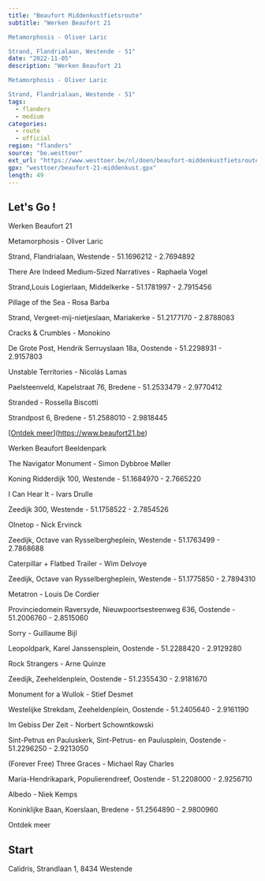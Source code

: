 ```yaml
---
title: "Beaufort Middenkustfietsroute"
subtitle: "Werken Beaufort 21

Metamorphosis - Oliver Laric

Strand, Flandrialaan, Westende - 51"
date: "2022-11-05"
description: "Werken Beaufort 21

Metamorphosis - Oliver Laric

Strand, Flandrialaan, Westende - 51" 
tags:
  - flanders
  - medium
categories: 
  - route
  - official
region: "flanders"
source: "be.westtoer"
ext_url: "https://www.westtoer.be/nl/doen/beaufort-middenkustfietsroute"
gpx: "westtoer/beaufort-21-middenkust.gpx"
length: 49
---
```


## Let's Go !

Werken Beaufort 21

Metamorphosis - Oliver Laric

Strand, Flandrialaan, Westende - 51.1696212 - 2.7694892

There Are Indeed Medium-Sized Narratives - Raphaela Vogel

Strand,Louis Logierlaan, Middelkerke - 51.1781997 - 2.7915456

Pillage of the Sea - Rosa Barba

Strand, Vergeet-mij-nietjeslaan, Mariakerke - 51.2177170 - 2.8788083

Cracks & Crumbles - Monokino

De Grote Post, Hendrik Serruyslaan 18a, Oostende - 51.2298931 - 2.9157803

Unstable Territories - Nicolás Lamas

Paelsteenveld, Kapelstraat 76, Bredene - 51.2533479 - 2.9770412

Stranded - Rossella Biscotti

Strandpost 6, Bredene - 51.2588010 - 2.9818445

[[Ontdek meer](https://www.beaufortbeeldenpark.be)](https://www.beaufort21.be)

Werken Beaufort Beeldenpark

The Navigator Monument - Simon Dybbroe Møller

Koning Ridderdijk 100, Westende - 51.1684970 - 2.7665220

I Can Hear It - Ivars Drulle

Zeedijk 300, Westende - 51.1758522 - 2.7854526

Olnetop - Nick Ervinck

Zeedijk, Octave van Rysselbergheplein, Westende - 51.1763499 - 2.7868688

Caterpillar + Flatbed Trailer - Wim Delvoye

Zeedijk, Octave van Rysselbergheplein, Westende - 51.1775850 - 2.7894310

Metatron - Louis De Cordier

Provinciedomein Raversyde, Nieuwpoortsesteenweg 636, Oostende - 51.2006760 - 2.8515060

Sorry - Guillaume Bijl

Leopoldpark, Karel Janssensplein, Oostende - 51.2288420 - 2.9129280

Rock Strangers - Arne Quinze

Zeedijk, Zeeheldenplein, Oostende - 51.2355430 - 2.9181670

Monument for a Wullok - Stief Desmet

Westelijke Strekdam, Zeeheldenplein, Oostende - 51.2405640 - 2.9161190

Im Gebiss Der Zeit - Norbert Schowntkowski

Sint-Petrus en Pauluskerk, Sint-Petrus- en Paulusplein, Oostende - 51.2296250 - 2.9213050

(Forever Free) Three Graces - Michael Ray Charles

Maria-Hendrikapark, Populierendreef, Oostende - 51.2208000 - 2.9256710

Albedo - Niek Kemps

Koninklijke Baan, Koerslaan, Bredene - 51.2564890 - 2.9800960

Ontdek meer

## Start 

Calidris, Strandlaan 1, 8434 Westende 


